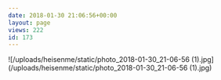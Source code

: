 ```yaml
---
date: 2018-01-30 21:06:56+00:00
layout: page
views: 222
id: 173
---
```




![/uploads/heisenme/static/photo_2018-01-30_21-06-56 (1).jpg](/uploads/heisenme/static/photo_2018-01-30_21-06-56 (1).jpg)
